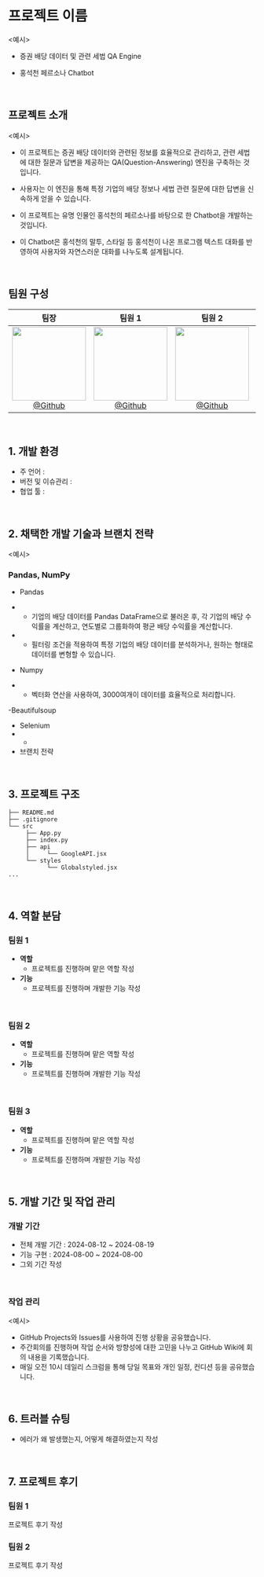 # 프로젝트 이름
<예시>

- 증권 배당 데이터 및 관련 세법 QA Engine

- 홍석천 페르소나 Chatbot
  

<br>

## 프로젝트 소개
<예시>

- 이 프로젝트는 증권 배당 데이터와 관련된 정보를 효율적으로 관리하고, 관련 세법에 대한 질문과 답변을 제공하는 QA(Question-Answering) 엔진을 구축하는 것입니다.
- 사용자는 이 엔진을 통해 특정 기업의 배당 정보나 세법 관련 질문에 대한 답변을 신속하게 얻을 수 있습니다.
  
- 이 프로젝트는 유명 인물인 홍석천의 페르소나를 바탕으로 한 Chatbot을 개발하는 것입니다.
- 이 Chatbot은 홍석천의 말투, 스타일 등 홍석천이 나온 프로그램 텍스트 대화를 반영하여 사용자와 자연스러운 대화를 나누도록 설계됩니다. 
<br>

## 팀원 구성

<div align="center">

| **팀장** | **팀원 1** | **팀원 2** | **팀원 3** | **팀원 4** |
| :------: |  :------: | :------: | :------: | :------: |
|[<img src="https://avatars.githubusercontent.com/u/156163982?v=4" height=150 width=150> <br/> @Github](https://github.com/) |[<img src="https://avatars.githubusercontent.com/u/156163982?v=4" height=150 width=150> <br/> @Github](https://github.com/) |[<img src="https://avatars.githubusercontent.com/u/156163982?v=4" height=150 width=150> <br/> @Github](https://github.com/) |[<img src="https://avatars.githubusercontent.com/u/156163982?v=4" height=150 width=150> <br/> @Github](https://github.com/) |[<img src="https://avatars.githubusercontent.com/u/156163982?v=4" height=150 width=150> <br/> @Github](https://github.com/) |
</div>

<br>

## 1. 개발 환경

- 주 언어 : 
- 버전 및 이슈관리 : 
- 협업 툴 :

<br>

## 2. 채택한 개발 기술과 브랜치 전략
<예시>

### Pandas, NumPy

- Pandas
-   - 기업의 배당 데이터를 Pandas DataFrame으로 불러온 후, 각 기업의 배당 수익률을 계산하고, 연도별로 그룹화하여 평균 배당 수익률을 계산합니다.
-   - 필터링 조건을 적용하여 특정 기업의 배당 데이터를 분석하거나, 원하는 형태로 데이터를 변형할 수 있습니다.  

- Numpy 
-   - 벡터화 연산을 사용하여, 3000여개이 데이터를 효율적으로 처리합니다.

-Beautifulsoup


- Selenium
-   -  
- 브랜치 전략

<br>

## 3. 프로젝트 구조
```
├── README.md
├── .gitignore
└── src
     ├── App.py
     ├── index.py
     ├── api
     │     └── GoogleAPI.jsx
     └── styles
           └── Globalstyled.jsx
...

```

<br>

## 4. 역할 분담

### 팀원 1
- **역할**
    - 프로젝트를 진행하며 맡은 역할 작성
- **기능**
    - 프로젝트를 진행하며 개발한 기능 작성
<br>

### 팀원 2
- **역할**
    - 프로젝트를 진행하며 맡은 역할 작성
- **기능**
    - 프로젝트를 진행하며 개발한 기능 작성
<br>

### 팀원 3
- **역할**
    - 프로젝트를 진행하며 맡은 역할 작성
- **기능**
    - 프로젝트를 진행하며 개발한 기능 작성
<br>

## 5. 개발 기간 및 작업 관리

### 개발 기간
- 전체 개발 기간 : 2024-08-12 ~ 2024-08-19
- 기능 구현 : 2024-08-00 ~ 2024-08-00
- 그외 기간 작성
  
<br>

### 작업 관리
<예시>
- GitHub Projects와 Issues를 사용하여 진행 상황을 공유했습니다.
- 주간회의를 진행하며 작업 순서와 방향성에 대한 고민을 나누고 GitHub Wiki에 회의 내용을 기록했습니다.
- 매일 오전 10시 데일리 스크럼을 통해 당일 목표와 개인 일정, 컨디션 등을 공유했습니다.

<br>

## 6. 트러블 슈팅
- 에러가 왜 발생했는지, 어떻게 해결하였는지 작성


<br>

## 7. 프로젝트 후기

### 팀원 1
프로젝트 후기 작성

### 팀원 2
프로젝트 후기 작성
<br>

